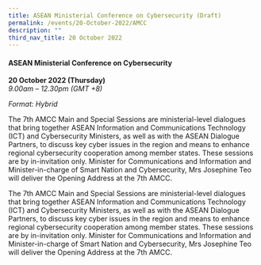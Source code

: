 ```yaml
---
title: ASEAN Ministerial Conference on Cybersecurity (Draft)
permalink: /events/20-October-2022/AMCC
description: ""
third_nav_title: 20 October 2022
---
```


#### **ASEAN Ministerial Conference on Cybersecurity**

**20 October 2022 (Thursday)**  
*9.00am – 12.30pm (GMT +8)*

*Format: Hybrid*

 The 7th AMCC Main and Special Sessions are ministerial-level dialogues that bring together ASEAN Information and Communications Technology (ICT) and Cybersecurity Ministers, as well as with the ASEAN Dialogue Partners, to discuss key cyber issues in the region and means to enhance regional cybersecurity cooperation among member states. These sessions are by in-invitation only. Minister for Communications and Information and Minister-in-charge of Smart Nation and Cybersecurity, Mrs Josephine Teo will deliver the Opening Address at the 7th AMCC.
 
 The 7th AMCC Main and Special Sessions are ministerial-level dialogues that bring together ASEAN Information and Communications Technology (ICT) and Cybersecurity Ministers, as well as with the ASEAN Dialogue Partners, to discuss key cyber issues in the region and means to enhance regional cybersecurity cooperation among member states. These sessions are by in-invitation only. Minister for Communications and Information and Minister-in-charge of Smart Nation and Cybersecurity, Mrs Josephine Teo will deliver the Opening Address at the 7th AMCC.